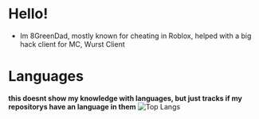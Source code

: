 # Hello!
- Im 8GreenDad, mostly known for cheating in Roblox, helped with a big hack client for MC, Wurst Client
# Languages
**this doesnt show my knowledge with languages, but just tracks if my repositorys have an language in them**
![Top Langs](https://github-readme-stats.vercel.app/api/top-langs/?username=8granddadpg&layout=compact&theme=light)
